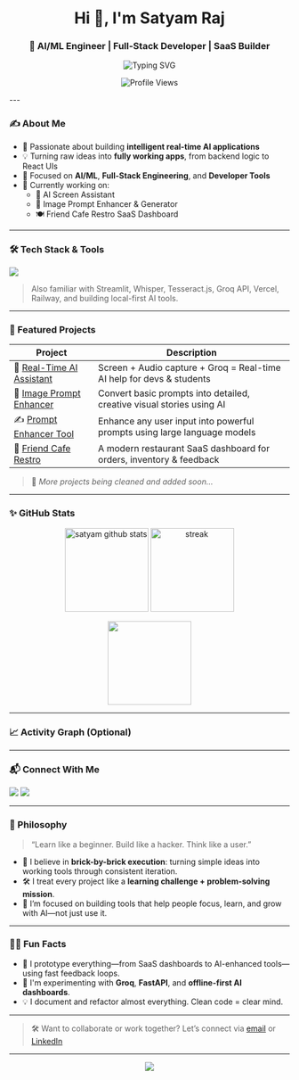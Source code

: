<h1 align="center">Hi 👋, I'm Satyam Raj</h1>
<h3 align="center">🚀 AI/ML Engineer | Full-Stack Developer | SaaS Builder</h3>

<p align="center">
  <img src="https://readme-typing-svg.demolab.com?font=Fira+Code&size=22&pause=1000&color=4AEBC4&center=true&vCenter=true&multiline=true&width=600&height=60&lines=Building+AI-powered+Products+that+Work.;Crafting+SaaS+Apps+with+Purpose.;From+Code+to+Impact+-+Brick+by+Brick." alt="Typing SVG" />


</p>
<p align ="center">
    <img src= "https://komarev.com/ghpvc/?username=5at4am&color=brightgreen" alt ="Profile Views" />
</p>
---

### ✍️ About Me

- 🧠 Passionate about building **intelligent real-time AI applications**
- 💡 Turning raw ideas into **fully working apps**, from backend logic to React UIs
- 🎯 Focused on **AI/ML**, **Full-Stack Engineering**, and **Developer Tools**
- 🌱 Currently working on:
  - 📸 AI Screen Assistant
  - 🎨 Image Prompt Enhancer & Generator
  - 🍽️ Friend Cafe Restro SaaS Dashboard

---

### 🛠️ Tech Stack & Tools

<p align="left">
  <img src="https://skillicons.dev/icons?i=python,react,nodejs,fastapi,html,css,js,git,github,vscode,figma,mongodb,sqlite" />
</p>

> Also familiar with Streamlit, Whisper, Tesseract.js, Groq API, Vercel, Railway, and building local-first AI tools.

---

### 📌 Featured Projects

| Project | Description |
|--------|-------------|
| 🔮 [Real-Time AI Assistant](https://github.com/5at4am) | Screen + Audio capture + Groq = Real-time AI help for devs & students |
| 🎨 [Image Prompt Enhancer](https://github.com/5at4am) | Convert basic prompts into detailed, creative visual stories using AI |
| ✍️ [Prompt Enhancer Tool](https://github.com/5at4am) | Enhance any user input into powerful prompts using large language models |
| 🍜 [Friend Cafe Restro](https://github.com/5at4am) | A modern restaurant SaaS dashboard for orders, inventory & feedback |

> 📌 *More projects being cleaned and added soon...*

---

### ✨ GitHub Stats

<p align="center">
  <img src="https://github-readme-stats.vercel.app/api?username=5at4am&show_icons=true&theme=radical" alt="satyam github stats" height="150"/>
  <img src="https://github-readme-streak-stats.herokuapp.com?user=5at4am&theme=radical&date_format=M%20j%5B%2C%20Y%5D" alt="streak" height="150"/>
</p>

<p align="center">
  <img src="https://github-readme-stats.vercel.app/api/top-langs/?username=5at4am&layout=compact&theme=radical" height="150"/>
</p>

---

### 📈 Activity Graph (Optional)

<!-- You can add your WakaTime or other activity graph here -->
<!--
[![Satyam's wakatime stats](https://github-readme-stats.vercel.app/api/wakatime?username=satyamraj)](https://wakatime.com/@satyamraj)
-->

---

### 📬 Connect With Me

<p align="left">
  <a href="mailto:satraj6465@gmail.com"><img src="https://img.shields.io/badge/Email-satraj6465@gmail.com-D14836?style=for-the-badge&logo=gmail&logoColor=white"/></a>
  <a href="https://www.linkedin.com/in/satyam-raj-b8a21b2a4/"><img src="https://img.shields.io/badge/LinkedIn-Satyam_Raj-0077B5?style=for-the-badge&logo=linkedin&logoColor=white"/></a>
</p>

---

### 🧠 Philosophy

> “Learn like a beginner. Build like a hacker. Think like a user.”

- 📍 I believe in **brick-by-brick execution**: turning simple ideas into working tools through consistent iteration.
- 🛠️ I treat every project like a **learning challenge + problem-solving mission**.
- 🤖 I’m focused on building tools that help people focus, learn, and grow with AI—not just use it.

---

### 🤹‍♂️ Fun Facts

- 🧩 I prototype everything—from SaaS dashboards to AI-enhanced tools—using fast feedback loops.
- 🚀 I'm experimenting with **Groq**, **FastAPI**, and **offline-first AI dashboards**.
- 💡 I document and refactor almost everything. Clean code = clear mind.

---

> 🛠️ Want to collaborate or work together? Let’s connect via [email](mailto:satraj6465@gmail.com) or [LinkedIn](https://www.linkedin.com/in/satyam-raj-b8a21b2a4/)

---

<p align="center">
  <img src="https://capsule-render.vercel.app/api?type=waving&color=gradient&height=120&section=footer"/>
</p>

